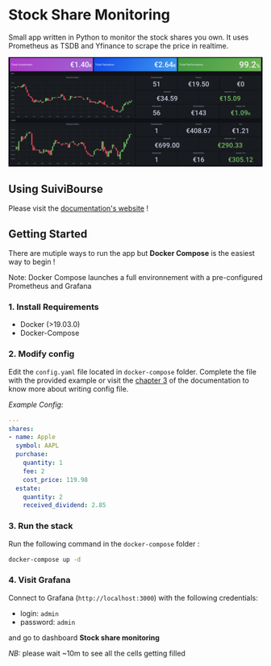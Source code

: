 
# Stock Share Monitoring

Small app written in Python to monitor the stock shares you own. It uses Prometheus as TSDB and Yfinance to scrape the price in realtime.  

![](docs/static/screenshot.png)

## Using SuiviBourse

Please visit the [documentation's website](https://suivi-bourse-docs.vercel.app/docs) !

## Getting Started

There are mutiple ways to run the app but **Docker Compose** is the easiest way to begin !

Note: Docker Compose launches a full environnement with a pre-configured Prometheus and Grafana 

### 1. Install Requirements
* Docker (>19.03.0)
* Docker-Compose 

### 2. Modify config
Edit the `config.yaml` file located in `docker-compose` folder. Complete the file with the provided example or visit the [chapter 3](https://suivi-bourse-docs.vercel.app/docs/intro/config) of the documentation to know more about writing config file. 

*Example Config:* 
```yaml
---
shares:
- name: Apple
  symbol: AAPL
  purchase:
    quantity: 1
    fee: 2
    cost_price: 119.98
  estate:
    quantity: 2
    received_dividend: 2.85
```

### 3. Run the stack
Run the following command in the `docker-compose` folder :

```bash
docker-compose up -d
```

### 4. Visit Grafana
Connect to Grafana (`http://localhost:3000`) with the following credentials:
* login:  `admin`
* password: `admin`
    
and go to dashboard **Stock share monitoring**

*NB:* please wait ~10m to see all the cells getting filled
